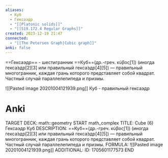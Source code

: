```yaml
---
aliases:
  - Куб
  - Гексаэдр
  - "[[Platonic solids]]"
  - "[[519.172.4 Regular Graphs]]"
created: 2023-12-19 21:47
connected:
  - "[[The Petersen Graph|Cubic graph]]"
anki: false
---
```



==Гексаэдр== - шестигранник
==Куб==(др.-греч. κύβος[1]) (иногда гекса́эдр[2][3] или правильный гекса́эдр[4][5]) — правильный многогранник, каждая грань которого представляет собой квадрат. Частный случай параллелепипеда и призмы.

![[Pasted image 20201004121939.png]]
Куб - правильный гексаэдр

# Anki
TARGET DECK: math::geometry
START
math_complex
TITLE: Cube (6)
Гексаэдр Куб 
DESCRIPTION:  ==Куб==(др.-греч. κύβος[1]) (иногда гекса́эдр[2][3] или правильный гекса́эдр[4][5]) — правильный многогранник, каждая грань которого представляет собой квадрат. Частный случай параллелепипеда и призмы.
FORMULA: ![[Pasted image 20201004121939.png]]
ADDITIONAL:
ID: 1705601177573
END
